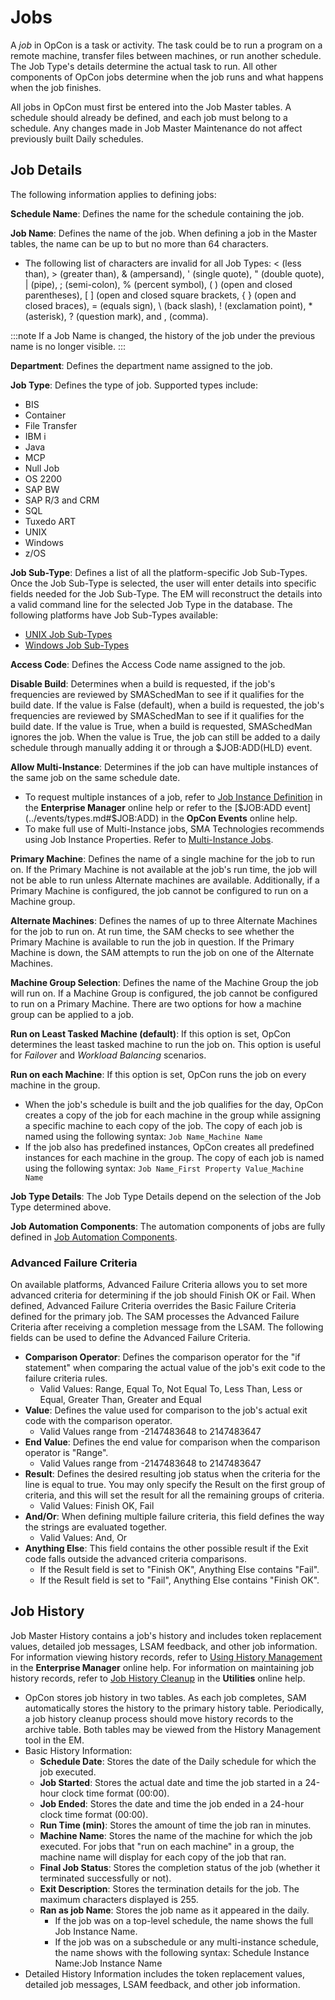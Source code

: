 # Jobs

A _job_ in OpCon is a task or activity. The
task could be to run a program on a remote machine, transfer files
between machines, or run another schedule. The Job Type's details
determine the actual task to run. All other components of
OpCon jobs determine when the job runs and
what happens when the job finishes.

All jobs in OpCon must first be entered into
the Job Master tables. A schedule should already be defined, and each
job must belong to a schedule. Any changes made in Job Master
Maintenance do not affect previously built Daily schedules.

## Job Details

The following information applies to defining jobs:

**Schedule Name**: Defines the name for the schedule containing the job.

**Job Name**: Defines the name of the job. When defining a job in the
Master tables, the name can be up to but no more than 64 characters.

- The following list of characters are invalid for all Job Types: <
  (less than), \> (greater than), & (ampersand), ' (single quote), "
  (double quote), | (pipe), ; (semi-colon), % (percent symbol), ( )
  (open and closed parentheses), \[ \] (open and closed square brackets, { } (open and closed braces), = (equals sign), \\ (back
  slash), ! (exclamation point), \* (asterisk), ? (question mark), and
  , (comma).

:::note
If a Job Name is changed, the history of the job under the previous name is no longer visible.
:::

**Department**: Defines the department name assigned to the job.

**Job Type**: Defines the type of job. Supported types include:

- BIS
- Container
- File Transfer
- IBM i
- Java
- MCP
- Null Job
- OS 2200
- SAP BW
- SAP R/3 and CRM
- SQL
- Tuxedo ART
- UNIX
- Windows
- z/OS

**Job Sub-Type**: Defines a list of all the platform-specific Job
Sub-Types. Once the Job Sub-Type is selected, the user will enter
details into specific fields needed for the Job Sub-Type. The EM will
reconstruct the details into a valid command line for the selected Job
Type in the database. The following platforms have Job Sub-Types
available:

- [UNIX Job Sub-Types](../job-types/unix.md#UNIX)
- [Windows Job Sub-Types](../job-types/windows.md#Windows)

**Access Code**: Defines the Access Code name assigned to the job.

**Disable Build**: Determines when a build is requested, if the job's frequencies are reviewed by SMASchedMan to see
if it qualifies for the build date. If the value is False (default),
when a build is requested, the job's frequencies are reviewed by
SMASchedMan to see if it qualifies for the build date. If the value is
True, when a build is requested, SMASchedMan ignores the job. When the
value is True, the job can still be added to a daily schedule through
manually adding it or through a $JOB:ADD(HLD) event.

**Allow Multi-Instance**: Determines if the job can have multiple
instances of the same job on the same schedule date.

- To request multiple instances of a job, refer to [Job Instance Definition](../Files/UI/Enterprise-Manager/Job-Instance-Definition.md)
  in the **Enterprise Manager** online help or refer to the
  [$JOB:ADD event](../events/types.md#$JOB:ADD) in
  the **OpCon Events** online help.
- To make full use of Multi-Instance jobs, SMA Technologies recommends using Job Instance
  Properties. Refer to [Multi-Instance Jobs](../operations/job-names.md#multi-instance-jobs).

**Primary Machine**: Defines the name of a single machine for the job to
run on. If the Primary Machine is not available at the job's run time,
the job will not be able to run unless Alternate machines are available.
Additionally, if a Primary Machine is configured, the job cannot be
configured to run on a Machine group.

**Alternate Machines**: Defines the names of up to three Alternate
Machines for the job to run on. At run time, the SAM checks to see
whether the Primary Machine is available to run the job in question. If
the Primary Machine is down, the SAM attempts to run the job on one of
the Alternate Machines.

**Machine Group Selection**: Defines the name of the Machine Group the
job will run on. If a Machine Group is configured, the job cannot be
configured to run on a Primary Machine. There are two options for how a
machine group can be applied to a job.

**Run on Least Tasked Machine (default)**: If this option is set,
OpCon determines the least tasked machine to
run the job on. This option is useful for _Failover_ and _Workload
Balancing_ scenarios.

**Run on each Machine**: If this option is set, OpCon runs the job on every machine in the
group.

- When the job's schedule is built and the job qualifies for the day,
  OpCon creates a copy of the job for each
  machine in the group while assigning a specific machine to each copy
  of the job. The copy of each job is named using the following
  syntax: `Job Name_Machine Name`
- If the job also has predefined instances,
  OpCon creates all predefined instances
  for each machine in the group. The copy of each job is named using
  the following syntax: `Job Name_First Property Value_Machine Name`

**Job Type Details**: The Job Type Details depend on the selection of the Job Type determined above.

**Job Automation Components**: The automation components of jobs are
fully defined in [Job Automation Components](../job-components/overview.md).

### Advanced Failure Criteria

On available platforms, Advanced Failure Criteria allows you to set more
advanced criteria for determining if the job should Finish OK or Fail.
When defined, Advanced Failure Criteria overrides the Basic Failure
Criteria defined for the primary job. The SAM processes the Advanced
Failure Criteria after receiving a completion message from the
LSAM. The following fields can be used to define the Advanced Failure Criteria.

- **Comparison Operator**: Defines the comparison operator for the
  "if statement" when comparing the actual value of the job's exit
  code to the failure criteria rules.
  - Valid Values: Range, Equal To, Not Equal To, Less Than, Less or
    Equal, Greater Than, Greater and Equal
- **Value**: Defines the value used for comparison to the job's
  actual exit code with the comparison operator.
  - Valid Values range from -2147483648 to 2147483647
- **End Value**: Defines the end value for comparison when the
  comparison operator is "Range".
  - Valid Values range from -2147483648 to 2147483647
- **Result**: Defines the desired resulting job status when the
  criteria for the line is equal to true. You may only specify the
  Result on the first group of criteria, and this will set the result
  for all the remaining groups of criteria.
  - Valid Values: Finish OK, Fail
- **And/Or**: When defining multiple failure criteria, this field
  defines the way the strings are evaluated together.
  - Valid Values: And, Or
- **Anything Else**: This field contains the other possible result if
  the Exit code falls outside the advanced criteria comparisons.
  - If the Result field is set to "Finish OK", Anything Else
    contains "Fail".
  - If the Result field is set to "Fail", Anything Else contains
    "Finish OK".

## Job History

Job Master History contains a job's history and includes token
replacement values, detailed job messages, LSAM feedback, and other job information. For information viewing history
records, refer to [Using History Management](../Files/UI/Enterprise-Manager/Using-History-Management.md)
in the **Enterprise Manager** online help. For information on
maintaining job history records, refer to [Job History Cleanup](../utilities/Command-line-Utilities/Job-History-Cleanup.md)
in the **Utilities** online help.

- OpCon stores job history in two tables.
  As each job completes, SAM automatically stores the history to the
  primary history table. Periodically, a job history cleanup process
  should move history records to the archive table. Both tables may be
  viewed from the History Management tool in the EM.
- Basic History Information:
  - **Schedule Date**: Stores the date of the Daily schedule for
    which the job executed.
  - **Job Started**: Stores the actual date and time the job started
    in a 24-hour clock time format (00:00).
  - **Job Ended**: Stores the date and time the job ended in a
    24-hour clock time format (00:00).
  - **Run Time (min)**: Stores the amount of time the job ran in
    minutes.
  - **Machine Name**: Stores the name of the machine for which the
    job executed. For jobs that "run on each machine" in a group,
    the machine name will display for each copy of the job that ran.
  - **Final Job Status**: Stores the completion status of the job
    (whether it terminated successfully or not).
  - **Exit Description**: Stores the termination details for the
    job. The maximum characters displayed is 255.
  - **Ran as job Name**: Stores the job name as it appeared in the
    daily.
    - If the job was on a top-level schedule, the name shows the
      full Job Instance Name.
    - If the job was on a subschedule or any multi-instance
      schedule, the name shows with the following syntax: Schedule
      Instance Name:Job Instance Name
- Detailed History Information includes the token replacement values,
  detailed job messages, LSAM feedback, and other job information.
